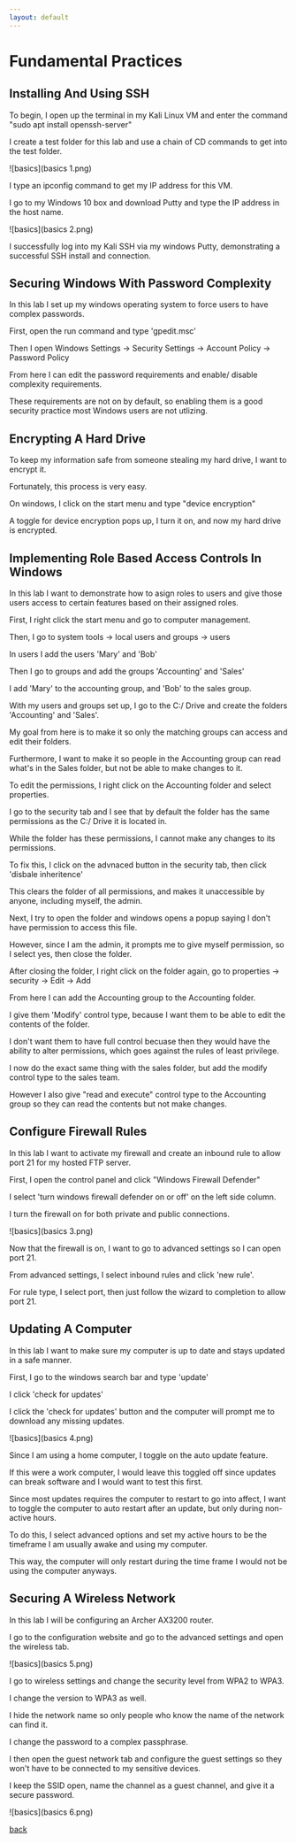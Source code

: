 ```yaml
---
layout: default
---
```


# Fundamental Practices

## Installing And Using SSH

To begin, I open up the terminal in my Kali Linux VM and enter the command "sudo apt install openssh-server"

I create a test folder for this lab and use a chain of CD commands to get into the test folder.

![basics](basics 1.png)

I type an ipconfig command to get my IP address for this VM.

I go to my Windows 10 box and download Putty and type the IP address in the host name.

![basics](basics 2.png)

I successfully log into my Kali SSH via my windows Putty, demonstrating a successful SSH install and connection.


## Securing Windows With Password Complexity

In this lab I set up my windows operating system to force users to have complex passwords.

First, open the run command and type 'gpedit.msc'

Then I open Windows Settings -> Security Settings -> Account Policy -> Password Policy

From here I can edit the password requirements and enable/ disable complexity requirements.

These requirements are not on by default, so enabling them is a good security practice most Windows users are not utlizing.


## Encrypting A Hard Drive

To keep my information safe from someone stealing my hard drive, I want to encrypt it.

Fortunately, this process is very easy.

On windows, I click on the start menu and type "device encryption"

A toggle for device encryption pops up, I turn it on, and now my hard drive is encrypted.


## Implementing Role Based Access Controls In Windows

In this lab I want to demonstrate how to asign roles to users and give those users access to certain features based on their assigned roles.

First, I right click the start menu and go to computer management.

Then, I go to system tools -> local users and groups -> users

In users I add the users 'Mary' and 'Bob'

Then I go to groups and add the groups 'Accounting' and 'Sales'

I add 'Mary' to the accounting group, and 'Bob' to the sales group.

With my users and groups set up, I go to the C:/ Drive and create the folders 'Accounting' and 'Sales'.

My goal from here is to make it so only the matching groups can access and edit their folders.

Furthermore, I want to make it so people in the Accounting group can read what's in the Sales folder, but not be able to make changes to it.

To edit the permissions, I right click on the Accounting folder and select properties.

I go to the security tab and I see that by default the folder has the same permissions as the C:/ Drive it is located in.

While the folder has these permissions, I cannot make any changes to its permissions. 

To fix this, I click on the advnaced button in the security tab, then click 'disbale inheritence'

This clears the folder of all permissions, and makes it unaccessible by anyone, including myself, the admin.

Next, I try to open the folder and windows opens a popup saying I don't have permission to access this file.

However, since I am the admin, it prompts me to give myself permission, so I select yes, then close the folder.

After closing the folder, I right click on the folder again, go to properties -> security -> Edit -> Add

From here I can add the Accounting group to the Accounting folder.

I give them 'Modify' control type, because I want them to be able to edit the contents of the folder.

I don't want them to have full control becuase then they would have the ability to alter permissions, which goes against the rules of least privilege.

I now do the exact same thing with the sales folder, but add the modify control type to the sales team.

However I also give "read and execute" control type to the Accounting group so they can read the contents but not make changes.


## Configure Firewall Rules

In this lab I want to activate my firewall and create an inbound rule to allow port 21 for my hosted FTP server.

First, I open the control panel and click "Windows Firewall Defender"

I select 'turn windows firewall defender on or off' on the left side column.

I turn the firewall on for both private and public connections.

![basics](basics 3.png)

Now that the firewall is on, I want to go to advanced settings so I can open port 21.

From advanced settings, I select inbound rules and click 'new rule'.

For rule type, I select port, then just follow the wizard to completion to allow port 21.


## Updating A Computer

In this lab I want to make sure my computer is up to date and stays updated in a safe manner.

First, I go to the windows search bar and type 'update'

I click 'check for updates'

I click the 'check for updates' button and the computer will prompt me to download any missing updates.

![basics](basics 4.png)

Since I am using a home computer, I toggle on the auto update feature.

If this were a work computer, I would leave this toggled off since updates can break software and I would want to test this first.

Since most updates requires the computer to restart to go into affect, I want to toggle the computer to auto restart after an update, but only during non-active hours.

To do this, I select advanced options and set my active hours to be the timeframe I am usually awake and using my computer.

This way, the computer will only restart during the time frame I would not be using the computer anyways.



## Securing A Wireless Network

In this lab I will be configuring an Archer AX3200 router.

I go to the configuration website and go to the advanced settings and open the wireless tab.

![basics](basics 5.png)

I go to wireless settings and change the security level from WPA2 to WPA3.

I change the version to WPA3 as well.

I hide the network name so only people who know the name of the network can find it.

I change the password to a complex passphrase.

I then open the guest network tab and configure the guest settings so they won't have to be connected to my sensitive devices.

I keep the SSID open, name the channel as a guest channel, and give it a secure password.

![basics](basics 6.png)

[back](./)
